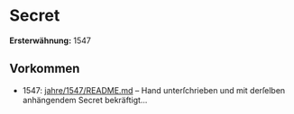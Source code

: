 # Secret

**Ersterwähnung:** 1547

## Vorkommen
- 1547: [jahre/1547/README.md](../jahre/1547/README.md) – Hand unterſchrieben und mit derſelben anhängendem
Secret bekräftigt...

